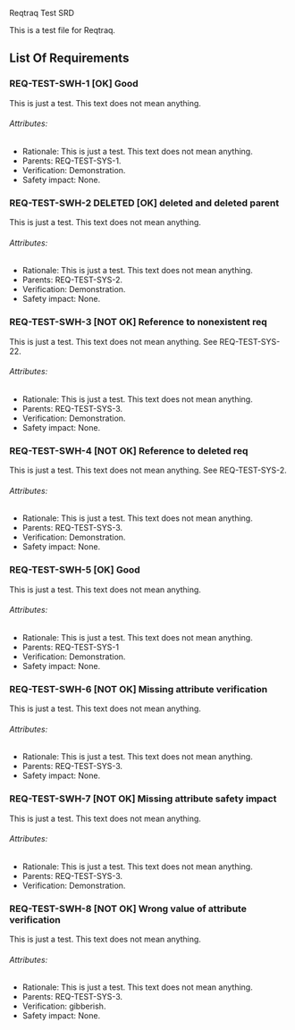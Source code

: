 Reqtraq Test SRD

This is a test file for Reqtraq.

## List Of Requirements

### REQ-TEST-SWH-1 [OK] Good

This is just a test. This text does not mean anything.

###### Attributes:
- Rationale: This is just a test. This text does not mean anything.
- Parents: REQ-TEST-SYS-1.
- Verification: Demonstration.
- Safety impact: None.

### REQ-TEST-SWH-2 DELETED [OK] deleted and deleted parent

This is just a test. This text does not mean anything.

###### Attributes:
- Rationale: This is just a test. This text does not mean anything.
- Parents: REQ-TEST-SYS-2.
- Verification: Demonstration.
- Safety impact: None.

### REQ-TEST-SWH-3 [NOT OK] Reference to nonexistent req

This is just a test. This text does not mean anything. See REQ-TEST-SYS-22.

###### Attributes:
- Rationale: This is just a test. This text does not mean anything.
- Parents: REQ-TEST-SYS-3.
- Verification: Demonstration.
- Safety impact: None.

### REQ-TEST-SWH-4 [NOT OK] Reference to deleted req

This is just a test. This text does not mean anything. See REQ-TEST-SYS-2.

###### Attributes:
- Rationale: This is just a test. This text does not mean anything.
- Parents: REQ-TEST-SYS-3.
- Verification: Demonstration.
- Safety impact: None.

### REQ-TEST-SWH-5 [OK] Good

This is just a test. This text does not mean anything.

###### Attributes:
- Rationale: This is just a test. This text does not mean anything.
- Parents: REQ-TEST-SYS-1
- Verification: Demonstration.
- Safety impact: None.

### REQ-TEST-SWH-6 [NOT OK] Missing attribute verification

This is just a test. This text does not mean anything.

###### Attributes:
- Rationale: This is just a test. This text does not mean anything.
- Parents: REQ-TEST-SYS-3.
- Safety impact: None.

### REQ-TEST-SWH-7 [NOT OK] Missing attribute safety impact

This is just a test. This text does not mean anything.

###### Attributes:
- Rationale: This is just a test. This text does not mean anything.
- Parents: REQ-TEST-SYS-3.
- Verification: Demonstration.

### REQ-TEST-SWH-8 [NOT OK] Wrong value of attribute verification

This is just a test. This text does not mean anything.

###### Attributes:
- Rationale: This is just a test. This text does not mean anything.
- Parents: REQ-TEST-SYS-3.
- Verification: gibberish.
- Safety impact: None.
